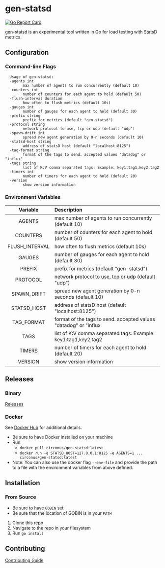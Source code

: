 # gen-statsd

[![Go Report Card](https://goreportcard.com/badge/github.com/circonus-labs/gen-statsd)](https://goreportcard.com/report/github.com/circonus-labs/gen-statsd)

gen-statsd is an experimental tool written in Go for load testing with StatsD metrics.

## Configuration

### Command-line Flags

```
  Usage of gen-statsd:
  -agents int
        max number of agents to run concurrently (default 10)
  -counters int
        number of counters for each agent to hold (default 50)
  -flush-interval duration
        how often to flush metrics (default 10s)
  -gauges int
        number of gauges for each agent to hold (default 30)
  -prefix string
        prefix for metrics (default "gen-statsd")
  -protocol string
        network protocol to use, tcp or udp (default "udp")
  -spawn-drift int
        spread new agent generation by 0-n seconds (default 10)
  -statsd-host string
        address of statsD host (default "localhost:8125")
  -tag-format string
        format of the tags to send. accepted values "datadog" or "influx"
  -tags string
        list of K:V comma separated tags. Example: key1:tag1,key2:tag2
  -timers int
        number of timers for each agent to hold (default 20)
  -version
        show version information
```

### Environment Variables

  | Variable      |                       Description                               |
  |:-------------:|:----------------------------------------------------------------|
  |AGENTS         |max number of agents to run concurrently (default 10)            |
  |COUNTERS       |number of counters for each agent to hold (default 50)           |
  |FLUSH_INTERVAL |how often to flush metrics (default 10s)                         |
  |GAUGES         |number of gauges for each agent to hold (default 30)             |
  |PREFIX         |prefix for metrics (default "gen-statsd")                        |
  |PROTOCOL       |network protocol to use, tcp or udp (default "udp")              |
  |SPAWN_DRIFT    |spread new agent generation by 0-n seconds (default 10)          |
  |STATSD_HOST    |address of statsD host (default "localhost:8125")                |
  |TAG_FORMAT     |format of the tags to send. accepted values "datadog" or "influx |
  |TAGS           |list of K:V comma separated tags. Example: key1:tag1,key2:tag2   |
  |TIMERS         |number of timers for each agent to hold (default 20)             |
  |VERSION        |show version information                                         |

## Releases

### Binary

[Releases](https://github.com/circonus-labs/gen-statsd/releases)

### Docker

See [Docker Hub](hub.docker.com/circonus/gen-statsd) for additional details.

* Be sure to have Docker installed on your machine
* Run: 
  * `docker pull circonus/gen-statsd:latest`
  * `docker run -e STATSD_HOST=127.0.0.1:8125 -e AGENTS=1 ... circonus/gen-statsd:latest`
* Note: You can also use the docker flag `--env-file` and provide the path to a file with the environment variables from above defined.

## Installation

### From Source

- Be sure to have `GOBIN` set
- Be sure that the location of GOBIN is in your `PATH`

1. Clone this repo
1. Navigate to the repo in your filesystem
1. Run `go install`

## Contributing

[Contributing Guide](./CONTRIBUTING.md)
